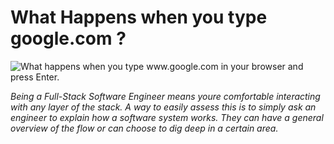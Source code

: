 # What Happens when you type google.com ?

![What happens when you type www.google.com in your browser and press Enter.](https://miro.medium.com/v2/resize:fit:1400/format:webp/1*gc03p04G9J4EiBiySmAtuA.png)

*Being a Full-Stack Software Engineer means youre comfortable interacting with any layer of the stack. A way to easily assess this is to simply ask an engineer to explain how a software system works. They can have a general overview of the flow or can choose to dig deep in a certain area.*
